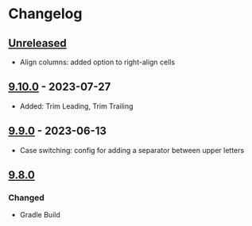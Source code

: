 # Changelog

## [Unreleased]

- Align columns: added option to right-align cells


## [9.10.0] - 2023-07-27

- Added: Trim Leading, Trim Trailing

## [9.9.0] - 2023-06-13

- Case switching: config for adding a separator between upper letters

## [9.8.0]

### Changed

- Gradle Build

[Unreleased]: https://github.com/krasa/StringManipulation/compare/v9.10.0...HEAD

[9.10.0]: https://github.com/krasa/StringManipulation/compare/v9.9.0...v9.10.0

[9.9.0]: https://github.com/krasa/StringManipulation/compare/v9.8.0...v9.9.0

[9.8.0]: https://github.com/krasa/StringManipulation/commits/v9.8.0
